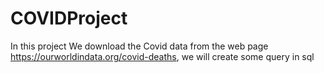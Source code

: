 # COVIDProject
In this project We download the Covid data from the web page https://ourworldindata.org/covid-deaths, we will create some query in sql  
